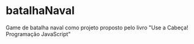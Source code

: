 # batalhaNaval
Game de batalha naval como projeto proposto pelo livro "Use a Cabeça! Programação JavaScript"
